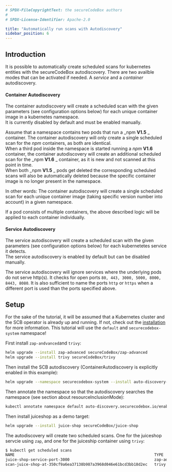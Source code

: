 ```yaml
---
# SPDX-FileCopyrightText: the secureCodeBox authors
#
# SPDX-License-Identifier: Apache-2.0

title: "Automatically run scans with Autodiscovery"
sidebar_position: 6
---
```


## Introduction
It is possible to automatically create scheduled scans for kubernetes entities with the secureCodeBox autodiscovery. There are two availble modes that can be activated if needed. A _service_ and a _container_ autodiscovery.

#### Container Autodiscovery
The container autodiscovery will create a scheduled scan with the given parameters (see configuration options below) for each unique container image in a kubernetes namespace.  
It is currently disabled by default and must be enabled manually.

Assume that a namespace contains two pods that run a _npm __V1.5__ _ container. The container autodiscovery will only create a single scheduled scan for the _npm_ containers, as both are identical.  
When a third pod inside the namespace is started running a _npm_ __V1.6__ container, the container autodiscovery will create an additional scheduled scan for the _npm __V1.6__ _ container, as it is new and not scanned at this point in time.  
When both _npm __V1.5__ _ pods get deleted the corresponding scheduled scans will also be automatically deleted because the specific container image is no longer present in the namespace.

In other words: The container autodiscovery will create a single scheduled scan for each unique container image (taking specific version number into account) in a given namespace.

If a pod consists of multiple containers, the above described logic will be applied to each container individually.

#### Service Autodiscovery
The service autodiscovery will create a scheduled scan with the given parameters (see configuration options below) for each kubernetetes service it detects.  
The service autodiscovery is enabled by default but can be disabled manually.

The service autodiscovery will ignore services where the underlying pods do not serve http(s). It checks for open ports `80, 443, 3000, 5000, 8000, 8443, 8080`. It is also sufficient to name the ports `http` or `https` when a different port is used than the ports specified above.

## Setup
For the sake of the tutorial, it will be assumed that a Kubernetes cluster and the SCB operator is already up and running. If not, check out the [installation](/docs/getting-started/installation/) for more information.
This tutorial will use the `default` and `securecodebox-system` namespace!

First install `zap-andvanced`and `trivy`:
```bash
helm upgrade --install zap-advanced secureCodeBox/zap-advanced
helm upgrade --install trivy secureCodeBox/trivy
```

Then install the SCB autodiscovery (ContainerAutodiscovery is explicitly enabled in this example):
```bash
helm upgrade --namespace securecodebox-system --install auto-discovery-kubernetes secureCodeBox/auto-discovery-kubernetes --set config.containerAutoDiscovery.enabled=true
```

Then annotate the namespace so that the autodiscovery searches the namespace (see section about resourceInclusionMode):
```bash
kubectl annotate namespace default auto-discovery.securecodebox.io/enabled=true
```

Then install juiceshop as a demo target:
```bash
helm upgrade --install juice-shop secureCodeBox/juice-shop
```

The autodiscovery will create two scheduled scans. One for the juiceshop servcie using `zap`, and one for the juiceship container using `trivy`:
```bash
$ kubectl get scheduled scans
NAME                                                             TYPE                INTERVAL   FINDINGS
juice-shop-service-port-3000                                     zap-advanced-scan   168h0m0s   
scan-juice-shop-at-350cf9a6ea37138b987a3968d046e61bcd3bb18d2ec   trivy               168h0m0s   

```

